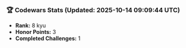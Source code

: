 ### 🏆 Codewars Stats (Updated: 2025-10-14 09:09:44 UTC)

- **Rank:** 8 kyu
- **Honor Points:** 3
- **Completed Challenges:** 1
